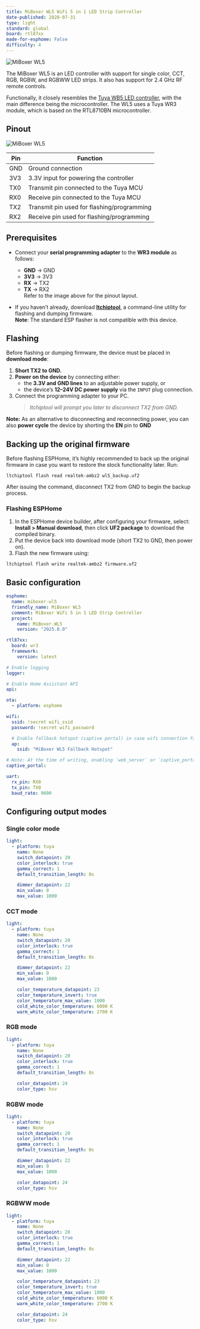 ```yaml
---
title: MiBoxer WL5 WiFi 5 in 1 LED Strip Controller
date-published: 2028-07-31
type: light
standard: global
board: rtl87xx
made-for-esphome: False
difficulty: 4
---
```


![MiBoxer WL5](MiBoxer-WL5.jpg "MiBoxer WL5 WiFi 5 in 1 LED Strip Controller")

The MiBoxer WL5 is an LED controller with support for single color, CCT, RGB, RGBW, and RGBWW LED strips. It also has support for 2.4 GHz RF remote controls.

Functionally, it closely resembles the [Tuya WB5 LED controller](/devices/Tuya-WB5-WiFi-5in1-LED-Controller), with the main difference being the microcontroller. The WL5 uses a Tuya WR3 module, which is based on the RTL8710BN microcontroller.

## Pinout

![MiBoxer WL5](MiBoxer-WL5-board.jpg "MiBoxer WL5 board")

| Pin | Function                                   |
| --- | ------------------------------------------ |
| GND | Ground connection                          |
| 3V3 | 3.3V input for powering the controller     |
| TX0 | Transmit pin connected to the Tuya MCU     |
| RX0 | Receive pin connected to the Tuya MCU      |
| TX2 | Transmit pin used for flashing/programming |
| RX2 | Receive pin used for flashing/programming  |

## Prerequisites

- Connect your **serial programming adapter** to the **WR3 module** as follows:
  - **GND** → GND
  - **3V3** → 3V3
  - **RX** → TX2
  - **TX** → RX2  
  Refer to the image above for the pinout layout.

- If you haven’t already, download [**ltchiptool**](https://github.com/libretiny-eu/ltchiptool), a command-line utility for flashing and dumping firmware.  
  **Note**: The standard ESP flasher is not compatible with this device.

## Flashing

Before flashing or dumping firmware, the device must be placed in **download mode**:

1. **Short TX2 to GND.**
2. **Power on the device** by connecting either:
   - the **3.3V and GND lines** to an adjustable power supply, or  
   - the device’s **12–24V DC power supply** via the `INPUT` plug connection.
3. Connect the programming adapter to your PC.  
   > *ltchiptool will prompt you later to disconnect TX2 from GND.*

**Note:** As an alternative to disconnecting and reconnecting power, you can also **power cycle** the device by shorting the **EN** pin to **GND**

## Backing up the original firmware

Before flashing ESPHome, it’s highly recommended to back up the original firmware in case you want to restore the stock functionality later. Run:

```shell
ltchiptool flash read realtek-ambz2 wl5_backup.uf2
```

After issuing the command, disconnect TX2 from GND to begin the backup process.

### Flashing ESPHome

1. In the ESPHome device builder, after configuring your firmware, select:
**Install > Manual download**, then click **UF2 package** to download the compiled binary.
2. Put the device back into download mode (short TX2 to GND, then power on).
3. Flash the new firmware using:

```shell
ltchiptool flash write realtek-ambz2 firmware.uf2
```

## Basic configuration

```yaml
esphome:
  name: miboxer-wl5
  friendly_name: MiBoxer WL5
  comment: MiBoxer WiFi 5 in 1 LED Strip Controller
  project:
    name: MiBoxer.WL5
    version: "2025.8.0"

rtl87xx:
  board: wr3
  framework:
    version: latest

# Enable logging
logger:

# Enable Home Assistant API
api:

ota:
  - platform: esphome

wifi:
  ssid: !secret wifi_ssid
  password: !secret wifi_password

  # Enable fallback hotspot (captive portal) in case wifi connection fails
  ap:
    ssid: "MiBoxer WL5 Fallback Hotspot"

# Note: At the time of writing, enabling `web_server` or `captive_portal` causes the firmware compilation to fail.
captive_portal:

uart:
  rx_pin: RX0
  tx_pin: TX0
  baud_rate: 9600
```

## Configuring output modes

### Single color mode

```yaml
light:
  - platform: tuya
    name: None
    switch_datapoint: 20
    color_interlock: true
    gamma_correct: 1
    default_transition_length: 0s

    dimmer_datapoint: 22
    min_value: 0
    max_value: 1000
```

### CCT mode

```yaml
light:
  - platform: tuya
    name: None
    switch_datapoint: 20
    color_interlock: true
    gamma_correct: 1
    default_transition_length: 0s

    dimmer_datapoint: 22
    min_value: 0
    max_value: 1000

    color_temperature_datapoint: 23
    color_temperature_invert: true
    color_temperature_max_value: 1000
    cold_white_color_temperature: 6000 K
    warm_white_color_temperature: 2700 K
```

### RGB mode

```yaml
light:
  - platform: tuya
    name: None
    switch_datapoint: 20
    color_interlock: true
    gamma_correct: 1
    default_transition_length: 0s

    color_datapoint: 24
    color_type: hsv
```

### RGBW mode

```yaml
light:
  - platform: tuya
    name: None
    switch_datapoint: 20
    color_interlock: true
    gamma_correct: 1
    default_transition_length: 0s

    dimmer_datapoint: 22
    min_value: 0
    max_value: 1000

    color_datapoint: 24
    color_type: hsv
```

### RGBWW mode

```yaml
light:
  - platform: tuya
    name: None
    switch_datapoint: 20
    color_interlock: true
    gamma_correct: 1
    default_transition_length: 0s

    dimmer_datapoint: 22
    min_value: 0
    max_value: 1000

    color_temperature_datapoint: 23
    color_temperature_invert: true
    color_temperature_max_value: 1000
    cold_white_color_temperature: 6000 K
    warm_white_color_temperature: 2700 K

    color_datapoint: 24
    color_type: hsv
```
